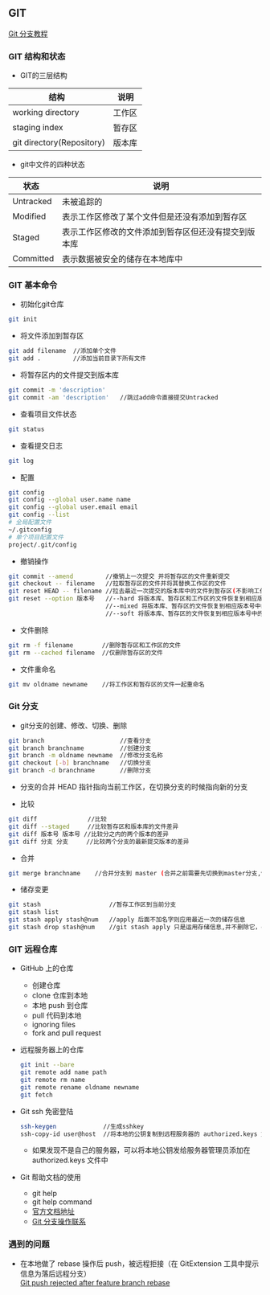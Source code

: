 ## GIT

[Git 分支教程](https://learngitbranching.js.org/)

### GIT 结构和状态

* GIT的三层结构

|          结构              |   说明   |
|----------------------------|----------|
| working directory          | 工作区   |
| staging index              | 暂存区   |
| git directory(Repository)  | 版本库   |

* git中文件的四种状态

|   状态        |                       说明                           |
|---------------|------------------------------------------------------|
| Untracked     | 未被追踪的                                           |
| Modified      | 表示工作区修改了某个文件但是还没有添加到暂存区       |
| Staged        | 表示工作区修改的文件添加到暂存区但还没有提交到版本库 |
| Committed     | 表示数据被安全的储存在本地库中                       |


### GIT 基本命令

*  初始化git仓库
```sh
git init
```

*  将文件添加到暂存区
```sh
git add filename  //添加单个文件
git add .         //添加当前目录下所有文件
```

*  将暂存区内的文件提交到版本库
```sh
git commit -m 'description'
git commit -am 'description'   //跳过add命令直接提交Untracked
```

*  查看项目文件状态
```sh
git status
```

*  查看提交日志
```sh
git log
```

*  配置
```sh
git config
git config --global user.name name
git config --global user.email email
git config --list
# 全局配置文件
~/.gitconfig
# 单个项目配置文件
project/.git/config
```

* 撤销操作
```sh
git commit --amend         //撤销上一次提交 并将暂存区的文件重新提交
git checkout -- filename   //拉取暂存区的文件并将其替换工作区的文件
git reset HEAD -- filename //拉去最近一次提交的版本库中的文件到暂存区(不影响工作区)
git reset --option 版本号   //--hard 将版本库、暂存区和工作区的文件恢复到相应版本号中的状态
                           //--mixed 将版本库、暂存区的文件恢复到相应版本号中的状态
                           //--soft 将版本库、暂存区的文件恢复到相应版本号中的状态
```

* 文件删除
```sh
git rm -f filename        //删除暂存区和工作区的文件
git rm --cached filename  //仅删除暂存区的文件
```

* 文件重命名
```sh
git mv oldname newname    //将工作区和暂存区的文件一起重命名
```

### Git 分支

* git分支的创建、修改、切换、删除
```sh
git branch                     //查看分支
git branch branchname          //创建分支
git branch -m oldname newname  //修改分支名称
git checkout [-b] branchname   //切换分支
git branch -d branchname       //删除分支
```

* 分支的合并
  HEAD 指针指向当前工作区，在切换分支的时候指向新的分支

* 比较
```sh
git diff              //比较
git diff --staged     //比较暂存区和版本库的文件差异
git diff 版本号 版本号 //比较分之内的两个版本的差异
git diff 分支 分支     //比较两个分支的最新提交版本的差异
```

* 合并
```sh
git merge branchname    //合并分支到 master (合并之前需要先切换到master分支,快速合并和冲突合并)
```

* 储存变更
```sh
git stash                   //暂存工作区到当前分支
git stash list
git stash apply stash@num   //apply 后面不加名字则应用最近一次的储存信息
git stash drop stash@num    //git stash apply 只是运用存储信息,并不删除它，drop 命令可以删除它
```


### GIT 远程仓库

* GitHub 上的仓库
     - 创建仓库
     - clone 仓库到本地
     - 本地 push 到仓库
     - pull 代码到本地
     - ignoring files
     - fork and pull request

* 远程服务器上的仓库
  ```sh
  git init --bare
  git remote add name path
  git remote rm name
  git remote rename oldname newname
  git fetch
  ```
 
* Git ssh 免密登陆

   ```sh
   ssh-keygen             //生成sshkey
   ssh-copy-id user@host  //将本地的公钥复制到远程服务器的 authorized.keys 文件中
   ```
     - 如果发现不是自己的服务器，可以将本地公钥发给服务器管理员添加在 authorized.keys 文件中

* Git 帮助文档的使用
     - git help
     - git help command
     - [官方文档地址](https://git-scm.com/docs)
     - [Git 分支操作联系](https://learngitbranching.js.org/)


### 遇到的问题

* 在本地做了 rebase 操作后 push，被远程拒接（在 GitExtension 工具中提示信息为落后远程分支）  
[Git push rejected after feature branch rebase](https://stackoverflow.com/questions/8939977/git-push-rejected-after-feature-branch-rebase#comment27945592_8940299)

